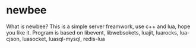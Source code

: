 # newbee

What is newbee?
This is a simple server freamwork, use c++ and lua, hope you like it.
Program is based on libevent, libwebsokets, luajit, luarocks, lua-cjson, luasocket, luasql-mysql, redis-lua
